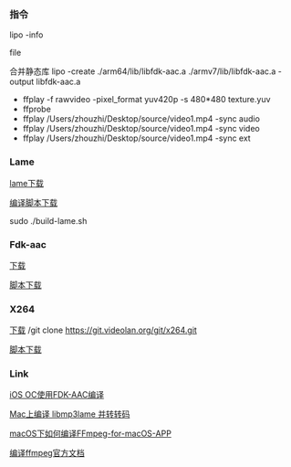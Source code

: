 ### 指令

lipo -info

file 

合并静态库
lipo -create ./arm64/lib/libfdk-aac.a ./armv7/lib/libfdk-aac.a -output libfdk-aac.a

* ffplay -f rawvideo -pixel_format yuv420p -s 480*480 texture.yuv
* ffprobe
* ffplay /Users/zhouzhi/Desktop/source/video1.mp4  -sync audio
* ffplay /Users/zhouzhi/Desktop/source/video1.mp4  -sync video
* ffplay /Users/zhouzhi/Desktop/source/video1.mp4  -sync ext



### Lame

[lame下载](https://sourceforge.net/projects/lame/files/lame/)

[编译脚本下载](https://github.com/kewlbear/lame-ios-build)

 sudo ./build-lame.sh

### Fdk-aac

[下载](https://sourceforge.net/p/opencore-amr/fdk-aac/ci/v0.1.4/tree/)

[脚本下载](https://github.com/kewlbear/fdk-aac-build-script-for-iOS)

### X264

[下载](http://www.videolan.org/developers/x264.html)      /git clone https://git.videolan.org/git/x264.git

[脚本下载](https://github.com/kewlbear/x264-ios)


### Link

[iOS OC使用FDK-AAC编译](https://blog.csdn.net/zhjw1991/article/details/80406104)

[Mac上编译 libmp3lame 并转转码](https://blog.csdn.net/caojengineer/article/details/45153727)

[macOS下如何编译FFmpeg-for-macOS-APP](https://www.jianshu.com/p/f96854919ed4)


[编译ffmpeg官方文档](https://trac.ffmpeg.org/wiki/CompilationGuide/macOS#CompilingFFmpegyourself)